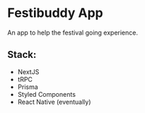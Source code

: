 # Festibuddy App

An app to help the festival going experience.

## Stack:

- NextJS
- tRPC
- Prisma
- Styled Components
- React Native (eventually)
